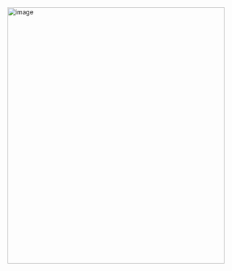 <img width="488" height="575" alt="image" src="https://github.com/user-attachments/assets/07102f96-1830-46c1-a65b-6105b6c373ee" />
